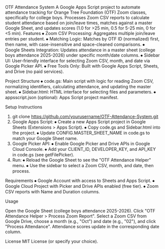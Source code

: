 OTF Attendance System
A Google Apps Script project to automate attendance tracking for Orange Tree Foundation (OTF) Zoom classes, specifically for college boys. Processes Zoom CSV reports to calculate student attendance based on join/leave times, matches against a master Google Sheet, and updates scores (1.0 for >25 min, 0.5 for 5-25 min, 0 for <5 min).
Features
⦁	Zoom CSV Processing: Aggregates multiple join/leave entries per student.
⦁	Matching Logic: Matches by OTF ID (normalized) first, then name, with case-insensitive and space-cleaned comparisons.
⦁	Google Sheets Integration: Updates attendance in a master sheet (college boys attendance 2025-2026) under specific month/date columns.
⦁	Sidebar UI: User-friendly interface for selecting Zoom CSV, month, and date via Google Picker API.
⦁	Free Tools Only: Built with Google Apps Script, Sheets, and Drive (no paid services).

Project Structure
⦁	code.gs: Main script with logic for reading Zoom CSV, normalizing identifiers, calculating attendance, and updating the master sheet.
⦁	Sidebar.html: HTML interface for selecting files and parameters.
⦁	appsscript.json (optional): Apps Script project manifest.

Setup Instructions
1.	git clone https://github.com/yourusername/OTF-Attendance-System.git
2.	Google Apps Script:
⦁	Create a new Apps Script project in Google Sheets (Extensions > Apps Script).
⦁	Copy code.gs and Sidebar.html into the project.
⦁	Update CONFIG.MASTER_SHEET_NAME in code.gs to match your Google Sheet name.
3.	Google Picker API:
⦁	Enable Google Picker and Drive APIs in Google Cloud Console.
⦁	Add your CLIENT_ID, DEVELOPER_KEY, and API_KEY in code.gs (see getFilePicker).
4.	Run:
⦁	Reload the Google Sheet to see the "OTF Attendance Helper" menu.
⦁	Use the sidebar to select a Zoom CSV, month, and date, then process.

Requirements
⦁	Google Account with access to Sheets and Apps Script.
⦁	Google Cloud Project with Picker and Drive APIs enabled (free tier).
⦁	Zoom CSV reports with Name and Duration columns.

Usage

Open the Google Sheet (college boys attendance 2025-2026).
Click "OTF Attendance Helper > Process Zoom Report".
Select a Zoom CSV from Google Drive, choose a month (e.g., "Oct") and date (e.g., "02"), and click "Process Attendance".
Attendance scores update in the corresponding date column.

License
MIT License (or specify your choice).